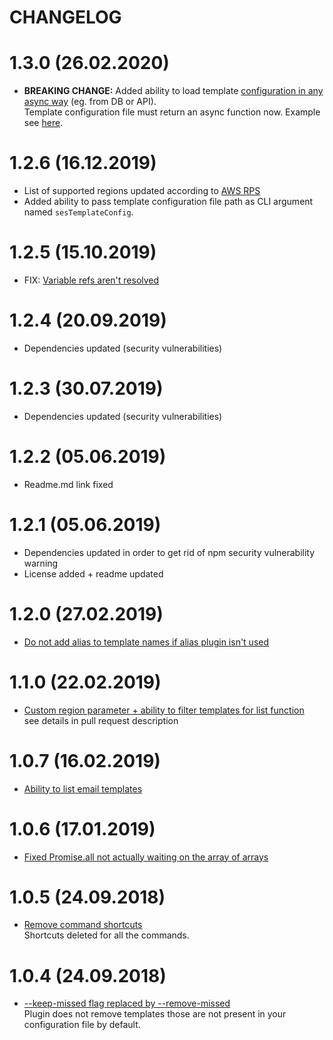 CHANGELOG
========

# 1.3.0 (26.02.2020)
- **BREAKING CHANGE:** Added ability to load template [configuration in any async way](https://github.com/haftahave/serverless-ses-template/issues/15) (eg. from DB or API). \
Template configuration file must return an async function now. Example see [here](ses-email-templates/index.js).

# 1.2.6 (16.12.2019)
- List of supported regions updated according to [AWS RPS](https://aws.amazon.com/about-aws/global-infrastructure/regional-product-services/)
- Added ability to pass template configuration file path as CLI argument named `sesTemplateConfig`.

# 1.2.5 (15.10.2019)
- FIX: [Variable refs aren't resolved](https://github.com/haftahave/serverless-ses-template/issues/12)

# 1.2.4 (20.09.2019)
- Dependencies updated (security vulnerabilities)

# 1.2.3 (30.07.2019)
- Dependencies updated (security vulnerabilities)

# 1.2.2 (05.06.2019)
- Readme.md link fixed

# 1.2.1 (05.06.2019)
- Dependencies updated in order to get rid of npm security vulnerability warning
- License added + readme updated

# 1.2.0 (27.02.2019)
- [Do not add alias to template names if alias plugin isn't used](https://github.com/haftahave/serverless-ses-template/pull/11)

# 1.1.0 (22.02.2019)
- [Custom region parameter + ability to filter templates for list function](https://github.com/haftahave/serverless-ses-template/pull/9) \
    see details in pull request description

# 1.0.7 (16.02.2019)
- [Ability to list email templates](https://github.com/haftahave/serverless-ses-template/pull/7)

# 1.0.6 (17.01.2019)
- [Fixed Promise.all not actually waiting on the array of arrays](https://github.com/haftahave/serverless-ses-template/pull/6)

# 1.0.5 (24.09.2018)
- [Remove command shortcuts](https://github.com/haftahave/serverless-ses-template/pull/4) \
   Shortcuts deleted for all the commands.

# 1.0.4 (24.09.2018)
- [--keep-missed flag replaced by --remove-missed](https://github.com/haftahave/serverless-ses-template/pull/2) \
   Plugin does not remove templates those are not present in your configuration file by default.
